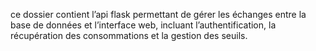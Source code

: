 ce dossier contient l’api flask permettant de gérer les échanges entre la base de données et l’interface web, incluant l’authentification, la récupération des consommations et la gestion des seuils.
